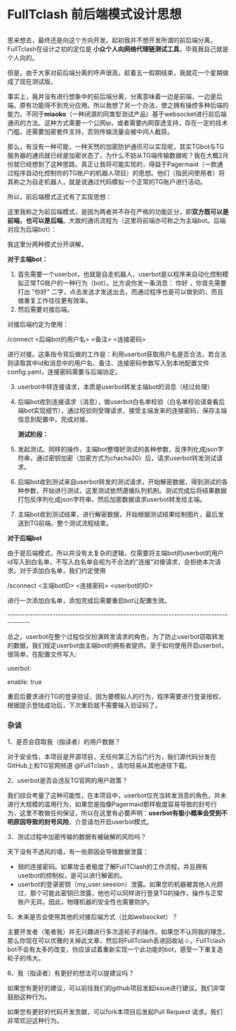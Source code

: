# FullTclash 前后端模式设计思想

## &#x20;<a href="#fulltclash-qian-hou-duan-mo-shi-she-ji-si-xiang" id="fulltclash-qian-hou-duan-mo-shi-she-ji-si-xiang"></a>

&#x20;   思来想去，最终还是向这个方向开发。起初我并不想开发所谓的前后端分离，FullTclash在设计之初的定位是 **小众个人向网络代理链测试工具**，毕竟我自己就是个人向的。

&#x20;   但是，由于大家对前后端分离的呼声很高，趁着五一假期结束，我就花一个星期做成了现在测试版。

&#x20;   事实上，我并没有进行想象中的前后端分离，分离意味着一边是前端，一边是后端。原有功能得不到充分应用。所以我想了另一个办法，使之拥有操控多种后端的能力。不同于**miaoko**（一种闭源的同类型测试产品）基于websocket进行前后端通讯的方法。这种方式需要一个公网ip，或者需要内网穿透支持，存在一定的技术门槛，还需要加密套件支持，否则传输流量会被中间人截获。

&#x20;   那么，有没有一种可能，一种天然的加密防护通讯可以实现呢，其实TGbot与TG服务器的通讯就已经是加密状态了，为什么不妨从TG端传输数据呢？我在大概2月份就已经想到了这种思路，真正让我将可能实现的，得益于Pagermaid（一款通过程序自动化控制你的TG账户的机器人项目）的思想。他们（指民间使用者）将其称之为自走机器人，就是说通过代码模拟一个正常的TG账户进行活动。

所以，前后端模式正式有了实现思想：

这里我称之为前后端模式，是因为两者并不存在严格的功能区分，即**双方既可以是前端，也可以是后端**。大致的通讯流程为（这里将前端亦可称之为主端bot。后端对应为后端bot）：

我这里分两种模式分开讲解。

**对于主端bot：**

1. 首先需要一个userbot，也就是自走机器人，userbot是以程序来自动化控制模拟正常TG账户的一种行为（bot）。比方说你发一条消息： 你好 ，你首先需要打出 ”你好“ 二字，点击发送才发送出去，而通过程序也是可以做到的，而且做重复工作往往更有效率。
2. 然后需要对接后端。

&#x20;       对接后端约定为使用：

&#x20;        /connect <后端bot的用户名> <备注> <连接密码>

&#x20;       进行对接。这条指令背后做的工作是：利用userbot获取用户名是否合法，若合法则读取其中id和消息中的用户名、备注、连接密码参数写入到本地配置文件config.yaml，连接密码需要与后端协定。

3. userbot中转连接请求，本质是userbot转发主端bot的消息（经过处理）
4.  后端bot收到连接请求（消息），做userbot白名单校验（白名单校验请查看后端bot实现细节），通过校验则受理请求，接受主端发来的连接密码，保存主端信息到配置中。完成对接。

    **测试阶段：**
5. 发起测试。同样的操作，主端bot整理好测试的各种参数，反序列化成json字符串，通过密钥加密（加密方式为chacha20）后，请求userbot转发测试请求。
6. 后端bot收到测试来自userbot转发的测试请求，开始解密数据，得到测试的各种参数，开始进行测试，这里测试依然遵循队列机制。测试完成后将结果数据打包反序列化成json字符串，然后加密数据请求userbot转发给主端。
7. 主端bot收到测试结果，进行解密数据，开始根据测试结果绘制图片，最后发送到TG前端。整个测试流程结束。

**对于后端bot**

由于是后端模式，所以并没有太复杂的逻辑，仅需要将主端bot的userbot的用户id写入到白名单，不写入白名单会视为不合法的”连接“对接请求，会拒绝本次请求。对于添加白名单，我们约定使用

/sconnect <主端botID> <连接密码> \<userbot的ID>

进行一次添加白名单，添加完成后需要重启bot让配置生效。

\--------------------------------------------------------------------------------------

总之，userbot在整个过程仅仅扮演转发请求的角色，为了防止userbot窃取转发的数据，我们规定userbot由主端bot的拥有者提供。至于如何使用开启userbot，很简单，在配置文件写入:

userbot:

&#x20;enable: true

重启后要求进行TG的登录验证，因为要模拟人的行为，程序需要进行登录授权，根据提示登陆成功后，下次重启就不需要输入验证码了。

### 杂谈 <a href="#za-tan" id="za-tan"></a>

1、是否会窃取我（指读者）的用户数据？

对于安全性，本项目是开源项目，无任何第三方后门行为，我们源代码分发在GitHub上和TG官网频道 @FullTclash 。请勿轻易从其他途径下载。

2、userbot是否会违反TG官网的用户政策？

我们综合考量了这种可能性，在本项目中，userbot仅充当转发消息的角色，并未进行大规模的滥用行为，如果您是指像Pagermaid那样极度容易导致的封号行为，这里不敢做任何保证，所以在这里有必要声明：**userbot有极小概率会受到不明原因导致的封号风险**，介意请勿开启userbot模式。

3、测试过程中加密传输的数据有被破解的风险吗？

天下没有不透风的墙，有一些原因会导致数据泄露：

* 弱的连接密码。如果攻击者极度了解FullTClash的工作流程，并且拥有usetbot的控制权，是可以进行解密的。
* userbot的登录密钥（my\_user.seesion）泄露。如果您的机器被其他人光顾过，那个可能此密钥已泄露，他也可以同样进行登录TG的操作，操作与正常账户无异。因此，物理机器的安全性也需要防护。

5、未来是否会使用其他的对接后端方式（比如websocket）？

主要开发者（笔者我）并无兴趣进行多次造轮子的操作。如果您不认同我的理念，那么你现在可以优雅的关掉此文章，然后将FullTclash丢进回收站☺️。FullTclash bot不会有太多的改变，你应该试着重新实现一个此功能的bot，感受一下重复造轮子的伟大。

6、我（指读者）有更好的想法可以提建议吗？

如果您有更好的建议，可以前往我们的github项目发起issue进行建议。我们非常鼓励这种行为。

如果您有更好的代码开发贡献，可以fork本项目后发起Pull Request 请求。我们非常欢迎这种行为。

